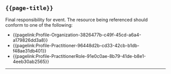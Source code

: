 ## <code>{{page-title}}</code>
Final responsibility for event. The resource being referenced should conform to one of the following:

* {{pagelink:Profile-Organization-3826477b-c49f-45cd-a6a4-a179826dd3a8}}
* {{pagelink:Profile-Practitioner-96448d2b-cd33-42cb-b1db-f48ae31db401}}
* {{pagelink:Profile-PractitionerRole-91e0c0ae-8b79-41de-b8e1-4eeb30ab2565}}

---



